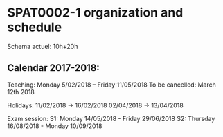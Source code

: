 # SPAT0002-1 organization and schedule

Schema actuel: 10h+20h 

## Calendar 2017-2018:

Teaching: 
Monday 5/02/2018 – Friday 11/05/2018
To be cancelled: March 12th 2018

Holidays:
11/02/2018 -> 16/02/2018 
02/04/2018 -> 13/04/2018

Exam session: 
S1: Monday 14/05/2018 - Friday 29/06/2018
S2: Thursday 16/08/2018 - Monday 10/09/2018

